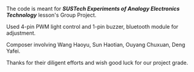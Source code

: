 The code is meant for ***SUSTech Experiments of Analogy Electronics Technology*** lesson's Group Project.

Used 4-pin PWM light control and 1-pin buzzer, bluetooth module for adjustment.

Composer involving Wang Haoyu, Sun Haotian, Ouyang Chuxuan, Deng Yafei.

Thanks for their diligent efforts and wish good luck for our project grade.
